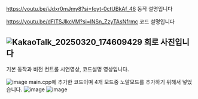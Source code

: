 https://youtu.be/jJdxr0mJmy8?si=foyt-0ctUBkAf_46 
동작 설명입니다

https://youtu.be/dFlTSJlkcVM?si=lNSn_ZzyTAsNfrmc
코드 설명입니다

![KakaoTalk_20250320_174609429](https://github.com/user-attachments/assets/762dd00f-7936-4500-9f2e-6708aca9cd2d)
회로 사진입니다
---


기본 동작과 비전 컨트롤 시연영상, 코드설명 영상입니다.

![image](https://github.com/user-attachments/assets/7891effb-cb18-4d32-89ef-9014b37b0dfb)
main.cpp에 추가한 코드이며 4개 모드중 노말모드를 추가하기 위해서 넣었습니다.
![image](https://github.com/user-attachments/assets/2f7e79b3-fe59-43ca-a6ee-35c53dcd85e1)
![image](https://github.com/user-attachments/assets/aa4e8823-b8ec-4c73-9f49-60dc87c99326)



